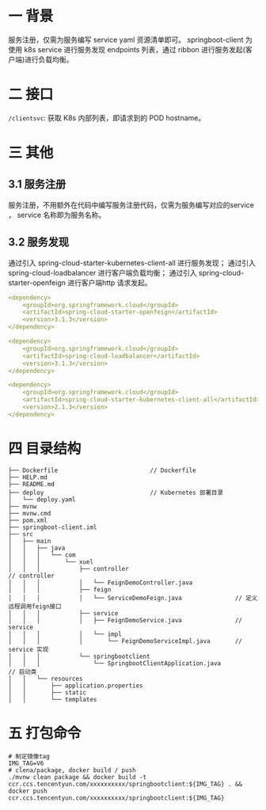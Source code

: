 # 一 背景
服务注册，仅需为服务编写 service yaml 资源清单即可。
springboot-client 为使用 k8s service 进行服务发现 endpoints 列表，通过 ribbon 进行服务发起(客户端)进行负载均衡。

# 二 接口

`/clientsvc`: 获取 K8s 内部列表，即请求到的 POD hostname。


# 三 其他
## 3.1 服务注册
服务注册，不用额外在代码中编写服务注册代码，仅需为服务编写对应的service ， service 名称即为服务名称。

## 3.2 服务发现
通过引入 spring-cloud-starter-kubernetes-client-all 进行服务发现；
通过引入 spring-cloud-loadbalancer 进行客户端负载均衡；
通过引入 spring-cloud-starter-openfeign 进行客户端http 请求发起。

```yaml
<dependency>
    <groupId>org.springframework.cloud</groupId>
    <artifactId>spring-cloud-starter-openfeign</artifactId>
    <version>3.1.3</version>
</dependency>

<dependency>
    <groupId>org.springframework.cloud</groupId>
    <artifactId>spring-cloud-loadbalancer</artifactId>
    <version>3.1.3</version>
</dependency>

<dependency>
    <groupId>org.springframework.cloud</groupId>
    <artifactId>spring-cloud-starter-kubernetes-client-all</artifactId>
    <version>2.1.3</version>
</dependency>
```

# 四 目录结构

```shell
├── Dockerfile                          // Dockerfile
├── HELP.md
├── README.md
├── deploy                              // Kubernetes 部署目录
│   └── deploy.yaml
├── mvnw
├── mvnw.cmd
├── pom.xml
├── springboot-client.iml
├── src
│   ├── main
│   │   ├── java
│   │   │   └── com
│   │   │       └── xuel
│   │   │           ├── controller                                    // controller 
│   │   │           │   └── FeignDemoController.java
│   │   │           ├── feign 
│   │   │           │   └── ServiceDemoFeign.java               // 定义远程调用feign接口
│   │   │           ├── service
│   │   │           │   ├── FeignDemoService.java               // service 
│   │   │           │   └── impl
│   │   │           │       └── FeignDemoServiceImpl.java       // service 实现
│   │   │           └── springbootclient
│   │   │               └── SpringbootClientApplication.java          // 启动类
│   │   └── resources
│   │       ├── application.properties
│   │       ├── static
│   │       └── templates

```


# 五 打包命令

```shell
# 制定镜像tag
IMG_TAG=V6
# clena/package, docker build / push
./mvnw clean package && docker build -t ccr.ccs.tencentyun.com/xxxxxxxxxx/springbootclient:${IMG_TAG} . && docker push ccr.ccs.tencentyun.com/xxxxxxxxxx/springbootclient:${IMG_TAG}
```